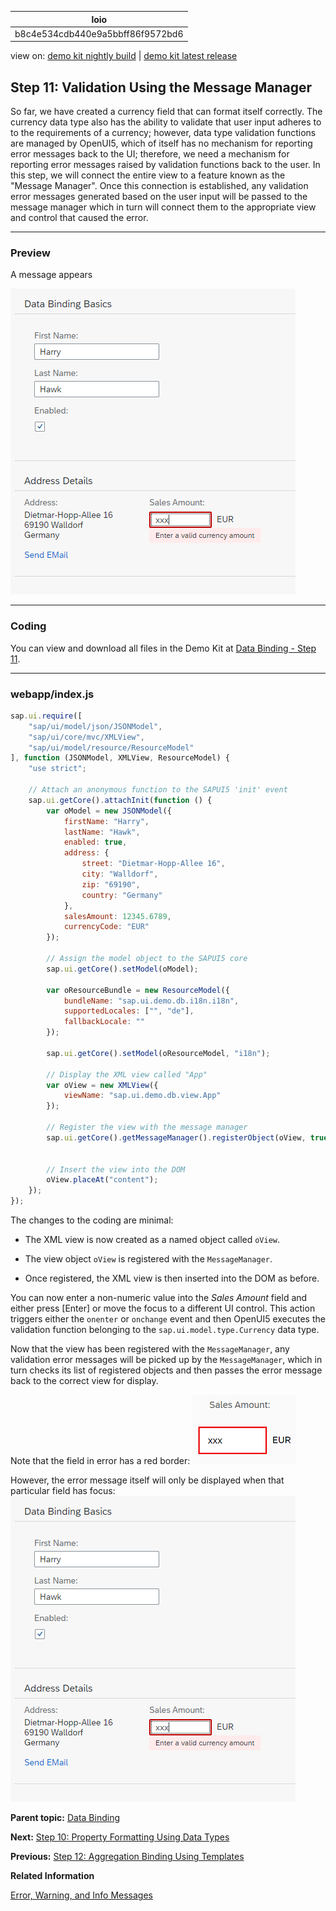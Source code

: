 <!-- loiob8c4e534cdb440e9a5bbff86f9572bd6 -->

| loio |
| -----|
| b8c4e534cdb440e9a5bbff86f9572bd6 |

<div id="loio">

view on: [demo kit nightly build](https://sdk.openui5.org/nightly/#/topic/b8c4e534cdb440e9a5bbff86f9572bd6) | [demo kit latest release](https://sdk.openui5.org/topic/b8c4e534cdb440e9a5bbff86f9572bd6)</div>

## Step 11: Validation Using the Message Manager

So far, we have created a currency field that can format itself correctly. The currency data type also has the ability to validate that user input adheres to to the requirements of a currency; however, data type validation functions are managed by OpenUI5, which of itself has no mechanism for reporting error messages back to the UI; therefore, we need a mechanism for reporting error messages raised by validation functions back to the user. In this step, we will connect the entire view to a feature known as the "Message Manager". Once this connection is established, any validation error messages generated based on the user input will be passed to the message manager which in turn will connect them to the appropriate view and control that caused the error.

***

### Preview

   
  
<a name="loiob8c4e534cdb440e9a5bbff86f9572bd6__fig_r1j_pst_mr"/>A message appears

 ![](images/loioe67207b43d08410e82e74ad57ffbc022_HiRes.png "A message appears") 

***

### Coding

You can view and download all files in the Demo Kit at [Data Binding - Step 11](https://sdk.openui5.org/entity/sap.ui.core.tutorial.databinding/sample/sap.ui.core.tutorial.databinding.11).

***

### webapp/index.js

```js
sap.ui.require([
	"sap/ui/model/json/JSONModel",
	"sap/ui/core/mvc/XMLView",
	"sap/ui/model/resource/ResourceModel"
], function (JSONModel, XMLView, ResourceModel) {
	"use strict";

	// Attach an anonymous function to the SAPUI5 'init' event
	sap.ui.getCore().attachInit(function () {
		var oModel = new JSONModel({
			firstName: "Harry",
			lastName: "Hawk",
			enabled: true,
			address: {
				street: "Dietmar-Hopp-Allee 16",
				city: "Walldorf",
				zip: "69190",
				country: "Germany"
			},
			salesAmount: 12345.6789,
			currencyCode: "EUR"
		});

		// Assign the model object to the SAPUI5 core
		sap.ui.getCore().setModel(oModel);

		var oResourceBundle = new ResourceModel({
			bundleName: "sap.ui.demo.db.i18n.i18n",
			supportedLocales: ["", "de"],
			fallbackLocale: ""			
		});

		sap.ui.getCore().setModel(oResourceModel, "i18n");

		// Display the XML view called "App"
		var oView = new XMLView({
			viewName: "sap.ui.demo.db.view.App"
		});

		// Register the view with the message manager
		sap.ui.getCore().getMessageManager().registerObject(oView, true);


		// Insert the view into the DOM
		oView.placeAt("content");
	});
});

```

The changes to the coding are minimal:

-   The XML view is now created as a named object called `oView`.

-   The view object `oView` is registered with the `MessageManager`.

-   Once registered, the XML view is then inserted into the DOM as before.


You can now enter a non-numeric value into the *Sales Amount* field and either press [Enter\] or move the focus to a different UI control. This action triggers either the `onenter` or `onchange` event and then OpenUI5 executes the validation function belonging to the `sap.ui.model.type.Currency` data type.

Now that the view has been registered with the `MessageManager`, any validation error messages will be picked up by the `MessageManager`, which in turn checks its list of registered objects and then passes the error message back to the correct view for display.

Note that the field in error has a red border: ![](images/loio44db88e92bc445b2b00e1b8e53b5ca9a_HiRes.png) 

However, the error message itself will only be displayed when that particular field has focus: ![](images/loioe67207b43d08410e82e74ad57ffbc022_HiRes.png)

**Parent topic:** [Data Binding](Data_Binding_e531093.md "In this tutorial, we will explain the concepts of data binding in OpenUI5.")

**Next:** [Step 10: Property Formatting Using Data Types](Step_10_Property_Formatting_Using_Data_Types_9252ee4.md "OpenUI5 provides a set of simple data types such as Boolean, Currency, Date and Float. These data types can then be applied to controls in order to ensure that the value presented on the screen is formatted correctly, and, if the field is open for input, that the value entered by the user adheres to the requirements of that data type. We will now add a new field called Sales Amount of type Currency.")

**Previous:** [Step 12: Aggregation Binding Using Templates](Step_12_Aggregation_Binding_Using_Templates_97830de.md "Aggregation binding (or &quot;list binding&quot;) allows a control to be bound to a list within the model data and allows relative binding to the list entries by its child controls.")

**Related Information**  


[Error, Warning, and Info Messages](Error_Warning_and_Info_Messages_62b1481.md "OpenUI5 provides a central place for storing and managing info, warning, and error messages.")

